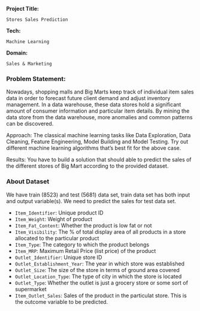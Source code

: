 **Project Title:**

`Stores Sales Prediction`

**Tech:**

`Machine Learning`

**Domain:**

`Sales & Marketing`

### Problem Statement:
Nowadays, shopping malls and Big Marts keep track of individual item sales data in
order to forecast future client demand and adjust inventory management. In a data
warehouse, these data stores hold a significant amount of consumer information and
particular item details. By mining the data store from the data warehouse, more
anomalies and common patterns can be discovered.

Approach: The classical machine learning tasks like Data Exploration, Data Cleaning,
Feature Engineering, Model Building and Model Testing. Try out different machine
learning algorithms that’s best fit for the above case.

Results: You have to build a solution that should able to predict the sales of the
different stores of Big Mart according to the provided dataset.


### **About Dataset**
We have train (8523) and test (5681) data set, train data set has both input and output
variable(s). We need to predict the sales for test data set.

- `Item_Identifier`: Unique product ID
- `Item_Weight`: Weight of product
- `Item_Fat_Content`: Whether the product is low fat or not
- `Item_Visibility`: The % of total display area of all products in a store allocated to the particular product
- `Item_Type`: The category to which the product belongs
- `Item_MRP`: Maximum Retail Price (list price) of the product
- `Outlet_Identifier`: Unique store ID
- `Outlet_Establishment_Year`: The year in which store was established
- `Outlet_Size`: The size of the store in terms of ground area covered
- `Outlet_Location_Type`: The type of city in which the store is located
- `Outlet_Type`: Whether the outlet is just a grocery store or some sort of supermarket
- `Item_Outlet_Sales`: Sales of the product in the particulat store. This is the outcome variable to be predicted.